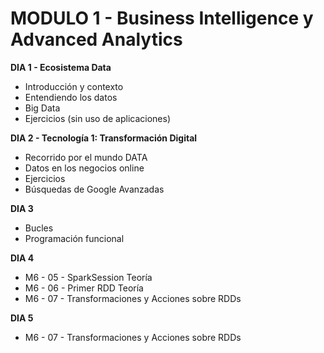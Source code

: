 # MODULO 1 - Business Intelligence y Advanced Analytics

**DIA 1 - Ecosistema Data**
- Introducción y contexto
- Entendiendo los datos
- Big Data
- Ejercicios (sin uso de aplicaciones)

**DIA 2 - Tecnología 1: Transformación Digital**
- Recorrido por el mundo DATA
- Datos en los negocios online
- Ejercicios
- Búsquedas de Google Avanzadas

**DIA 3**
- Bucles
- Programación funcional

**DIA 4**
- M6 - 05 - SparkSession Teoría
- M6 - 06 - Primer RDD Teoría
- M6 - 07 - Transformaciones y Acciones sobre RDDs

**DIA 5**
- M6 - 07 - Transformaciones y Acciones sobre RDDs


